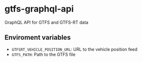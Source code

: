 # gtfs-graphql-api
GraphQL API for GTFS and GTFS-RT data

## Enviroment variables

* `GTFSRT_VEHICLE_POSITION_URL`: URL to the vehicle position feed
* `GTFS_PATH`: Path to the GTFS file
